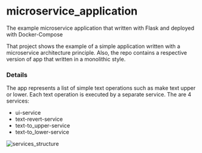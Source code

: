 # microservice_application
The example microservice application that written with Flask and deployed with Docker-Compose

That project shows the example of a simple application written with a microservice architecture principle. 
Also, the repo contains a respective version of app that written in a monolithic style. 

### Details
The app represents a list of simple text operations such as make text upper or lower. Each text operation is executed by a separate service. 
The are 4 services:
* ui-service
* text-revert-service
* text-to_upper-service
* text-to_lower-service

![services_structure](.images/services_sturcutre.png)
